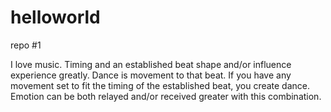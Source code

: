 # helloworld
repo #1

I love music. Timing and an established beat shape and/or influence experience greatly. Dance is movement to that beat. If you have any movement set to fit the timing of the established beat, you create dance. Emotion can be both relayed and/or received greater with this combination.
